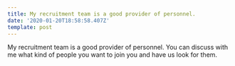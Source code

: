 ```yaml
---
title: My recruitment team is a good provider of personnel.
date: '2020-01-20T18:58:58.407Z'
template: post
---
```

My recruitment team is a good provider of personnel. You can discuss with me what kind of people you want to join you and have us look for them.
